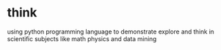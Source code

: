 # think
using python programming language to demonstrate explore and think in scientific subjects like math physics and data mining
